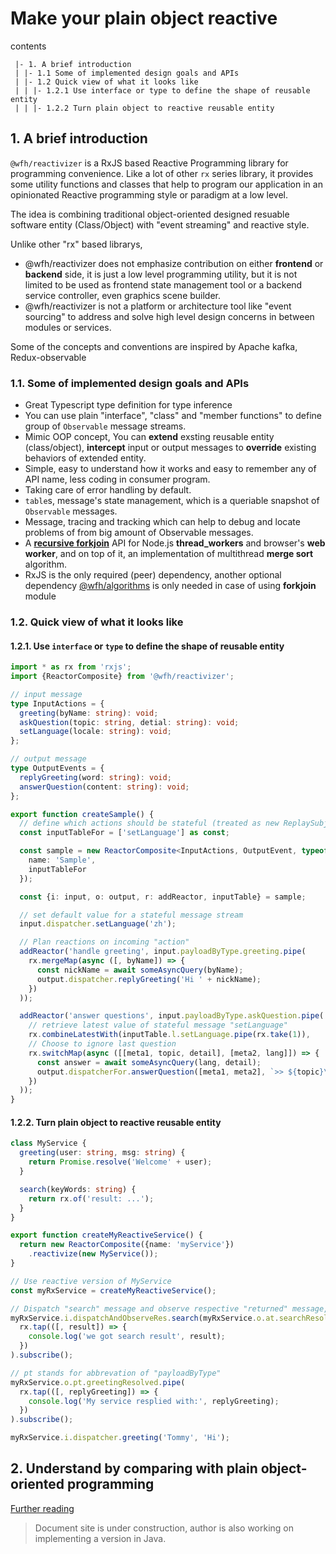 # Make your plain object reactive

contents
```
 |- 1. A brief introduction
 | |- 1.1 Some of implemented design goals and APIs
 | |- 1.2 Quick view of what it looks like
 | | |- 1.2.1 Use interface or type to define the shape of reusable entity
 | | |- 1.2.2 Turn plain object to reactive reusable entity
```

## 1. A brief introduction

`@wfh/reactivizer` is a RxJS based Reactive Programming library for programming convenience.
Like a lot of other `rx` series library, it provides some utility functions and classes
that help to program our application in an opinionated Reactive programming style or paradigm at a low level.

The idea is combining traditional object-oriented designed resuable software entity (Class/Object) with "event streaming" and reactive style.

Unlike other "rx" based librarys,
- @wfh/reactivizer does not emphasize contribution on either **frontend** or **backend** side, it is just a low level programming utility,
but it is not limited to be used as frontend state management tool or a backend service controller, even graphics scene builder.
- @wfh/reactivizer is not a platform or architecture tool like "event sourcing" to address and solve high level design concerns in between modules or services.

Some of the concepts and conventions are inspired by Apache kafka, Redux-observable

### 1.1. Some of implemented design goals and APIs
- Great Typescript type definition for type inference
- You can use plain "interface", "class" and "member functions" to define group of `Observable` message streams.
- Mimic OOP concept, You can **extend** exsting reusable entity (class/object), **intercept** input or output messages to **override** existing behaviors of extended entity.
- Simple, easy to understand how it works and easy to remember any of API name, less coding in consumer program.
- Taking care of error handling by default.
- `table`s, message's state management, which is a queriable snapshot of `Observable` messages.
- Message, tracing and tracking which can help to debug and locate problems of from big amount of Observable messages.
- A [**recursive forkjoin**](./docs/reactivizerForkJoin.md) API for Node.js **thread_workers** and browser's **web worker**, and on top of it, an implementation of multithread **merge sort** algorithm.
- RxJS is the only required (peer) dependency, another optional dependency [@wfh/algorithms](../algorithms/README.md) is only needed in case of using **forkjoin** module

### 1.2. Quick view of what it looks like

#### 1.2.1. Use `interface` or `type` to define the shape of reusable entity

```ts
import * as rx from 'rxjs';
import {ReactorComposite} from '@wfh/reactivizer';

// input message
type InputActions = {
  greeting(byName: string): void;
  askQuestion(topic: string, detial: string): void;
  setLanguage(locale: string): void;
};

// output message
type OutputEvents = {
  replyGreeting(word: string): void;
  answerQuestion(content: string): void;
};

export function createSample() {
  // define which actions should be stateful (treated as new ReplaySubject(1))
  const inputTableFor = ['setLanguage'] as const;

  const sample = new ReactorComposite<InputActions, OutputEvent, typeof inputTableFor>({
    name: 'Sample',
    inputTableFor
  });

  const {i: input, o: output, r: addReactor, inputTable} = sample;

  // set default value for a stateful message stream
  input.dispatcher.setLanguage('zh');

  // Plan reactions on incoming "action"
  addReactor('handle greeting', input.payloadByType.greeting.pipe(
    rx.mergeMap(async ([, byName]) => {
      const nickName = await someAsyncQuery(byName);
      output.dispatcher.replyGreeting('Hi ' + nickName);
    })
  ));

  addReactor('answer questions', input.payloadByType.askQuestion.pipe(
    // retrieve latest value of stateful message "setLanguage"
    rx.combineLatestWith(inputTable.l.setLanguage.pipe(rx.take(1)),
    // Choose to ignore last question
    rx.switchMap(async ([[meta1, topic, detail], [meta2, lang]]) => {
      const answer = await someAsyncQuery(lang, detail);
      output.dispatcherFor.answerQuestion([meta1, meta2], `>> ${topic}\n` + answer);
    })
  ));
}
```

#### 1.2.2. Turn plain object to reactive reusable entity

```ts
class MyService {
  greeting(user: string, msg: string) {
    return Promise.resolve('Welcome' + user);
  }

  search(keyWords: string) {
    return rx.of('result: ...');
  }
}

export function createMyReactiveService() {
  return new ReactorComposite({name: 'myService'})
    .reactivize(new MyService());
}

// Use reactive version of MyService
const myRxService = createMyReactiveService();

// Dispatch "search" message and observe respective "returned" message, "at" stands for "actionByType"
myRxService.i.dispatchAndObserveRes.search(myRxService.o.at.searchResolved, 'ReactiveX').pipe(
  rx.tap(([, result]) => {
    console.log('we got search result', result);
  })
).subscribe();

// pt stands for abbrevation of "payloadByType"
myRxService.o.pt.greetingResolved.pipe(
  rx.tap(([, replyGreeting]) => {
    console.log('My service resplied with:', replyGreeting);
  })
).subscribe();

myRxService.i.dispatcher.greeting('Tommy', 'Hi');
```

## 2. Understand by comparing with plain object-oriented programming
[Further reading](./docs/compare-with-OOP.md)


> Document site is under construction, author is also working on implementing a version in Java.
